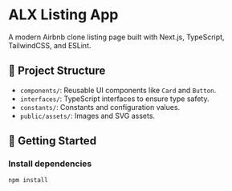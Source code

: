 # ALX Listing App

A modern Airbnb clone listing page built with Next.js, TypeScript, TailwindCSS, and ESLint.

## 🔧 Project Structure

- `components/`: Reusable UI components like `Card` and `Button`.
- `interfaces/`: TypeScript interfaces to ensure type safety.
- `constants/`: Constants and configuration values.
- `public/assets/`: Images and SVG assets.

## 🚀 Getting Started

### Install dependencies

```bash
npm install
